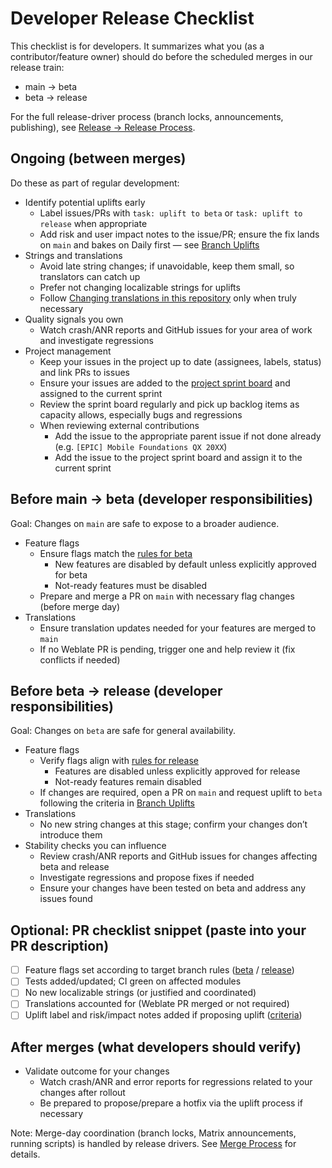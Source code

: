 # Developer Release Checklist

This checklist is for developers. It summarizes what you (as a contributor/feature owner) should do before the scheduled merges in our release train:
- main → beta
- beta → release

For the full release-driver process (branch locks, announcements, publishing), see [Release → Release Process](../ci/RELEASE.md).

## Ongoing (between merges)

Do these as part of regular development:

- Identify potential uplifts early
  - Label issues/PRs with `task: uplift to beta` or `task: uplift to release` when appropriate
  - Add risk and user impact notes to the issue/PR; ensure the fix lands on `main` and bakes on Daily first — see [Branch Uplifts](../ci/RELEASE.md#branch-uplifts)
- Strings and translations
  - Avoid late string changes; if unavoidable, keep them small, so translators can catch up
  - Prefer not changing localizable strings for uplifts
  - Follow [Changing translations in this repository](../translations.md#changing-translations-in-this-repository) only when truly necessary
- Quality signals you own
  - Watch crash/ANR reports and GitHub issues for your area of work and investigate regressions
- Project management
  - Keep your issues in the project up to date (assignees, labels, status) and link PRs to issues
  - Ensure your issues are added to the [project sprint board](https://github.com/orgs/thunderbird/projects/20) and assigned to the current sprint
  - Review the sprint board regularly and pick up backlog items as capacity allows, especially bugs and regressions
  - When reviewing external contributions
    - Add the issue to the appropriate parent issue if not done already (e.g. `[EPIC] Mobile Foundations QX 20XX`)
    - Add the issue to the project sprint board and assign it to the current sprint

## Before main → beta (developer responsibilities)

Goal: Changes on `main` are safe to expose to a broader audience.

- Feature flags
  - Ensure flags match the [rules for beta](../ci/RELEASE.md#feature-flags)
    - New features are disabled by default unless explicitly approved for beta
    - Not-ready features must be disabled
  - Prepare and merge a PR on `main` with necessary flag changes (before merge day)
- Translations
  - Ensure translation updates needed for your features are merged to `main`
  - If no Weblate PR is pending, trigger one and help review it (fix conflicts if needed)

## Before beta → release (developer responsibilities)

Goal: Changes on `beta` are safe for general availability.

- Feature flags
  - Verify flags align with [rules for release](../ci/RELEASE.md#feature-flags)
    - Features are disabled unless explicitly approved for release
    - Not-ready features remain disabled
  - If changes are required, open a PR on `main` and request uplift to `beta` following the criteria in [Branch Uplifts](../ci/RELEASE.md#branch-uplifts)
- Translations
  - No new string changes at this stage; confirm your changes don’t introduce them
- Stability checks you can influence
  - Review crash/ANR reports and GitHub issues for changes affecting beta and release
  - Investigate regressions and propose fixes if needed
  - Ensure your changes have been tested on beta and address any issues found

## Optional: PR checklist snippet (paste into your PR description)

- [ ] Feature flags set according to target branch rules ([beta](../ci/RELEASE.md#feature-flags) / [release](../ci/RELEASE.md#feature-flags))
- [ ] Tests added/updated; CI green on affected modules
- [ ] No new localizable strings (or justified and coordinated)
- [ ] Translations accounted for (Weblate PR merged or not required)
- [ ] Uplift label and risk/impact notes added if proposing uplift ([criteria](../ci/RELEASE.md#branch-uplifts))

## After merges (what developers should verify)

- Validate outcome for your changes
  - Watch crash/ANR and error reports for regressions related to your changes after rollout
  - Be prepared to propose/prepare a hotfix via the uplift process if necessary

Note: Merge-day coordination (branch locks, Matrix announcements, running scripts) is handled by release drivers. See [Merge Process](../ci/RELEASE.md#merge-process) for details.
